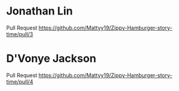 # Jonathan Lin
Pull Request
https://github.com/Mattyy19/Zippy-Hamburger-story-time/pull/3

# D'Vonye Jackson
Pull Request
https://github.com/Mattyy19/Zippy-Hamburger-story-time/pull/4
